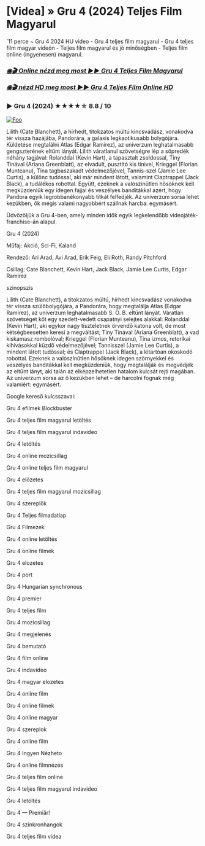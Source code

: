 <h1 tabindex="-1" class="heading-element" dir="auto">[Videa] » Gru 4 (2024) Teljes Film Magyarul</h1>

`11 perce ~ Gru 4 2024 HU video - Gru 4 teljes film magyarul - Gru 4 teljes film magyar videón - Teljes film magyarul és jó minőségben - Teljes film online (ingyenesen) magyarul.

<b><i><h3> <a href="http://dmov.fun/hu/movie/519182/despicable-me-4-githuu" rel="nofollow">◉🎬 Online nézd meg most ►► Gru 4 Teljes Film Magyarul</a></b></i></h>

<b><i><h> <a href="http://dmov.fun/hu/movie/519182/despicable-me-4-githuu" rel="nofollow">◉🎬 nézd HD meg most ►► Gru 4 Teljes Film Online HD</a></b></i></h3>

### ▶️ Gru 4 (2024) ★★★★☆ 8.8 / 10

<a href="http://dmov.fun/hu/movie/519182/despicable-me-4-githuu" rel="nofollow"><img src="https://camo.githubusercontent.com/917e6ed5c302499242165dcc02bdbce85c075fd21b35918eb9c0b771855261b8/68747470733a2f2f7374617469632e7769787374617469632e636f6d2f6d656469612f6232343966395f61646163386637306662336634356238383639313639366337376465313866337e6d76322e676966" alt="Foo" style="max-width: 100%;"></a>

Lilith (Cate Blanchett), a hírhedt, titokzatos múltú kincsvadász, vonakodva tér vissza hazájába, Pandorára, a galaxis legkaotikusabb bolygójára. Küldetése megtalálni Atlas (Edgar Ramírez), az univerzum leghatalmasabb gengszterének eltűnt lányát. Lilith váratlanul szövetségre lép a söpredék néhány tagjával: Rolanddal (Kevin Hart), a tapasztalt zsoldossal, Tiny Tinával (Ariana Greenblatt), az elvadult, pusztító kis tinivel, Krieggel (Florian Munteanu), Tina tagbaszakadt védelmezőjével, Tannis-szel (Jamie Lee Curtis), a különc tudóssal, aki már mindent látott, valamint Claptrappel (Jack Black), a tudálékos robottal. Együtt, ezeknek a valószínűtlen hősöknek kell megküzdeniük egy idegen fajjal és veszélyes banditákkal azért, hogy Pandora egyik legrobbanékonyabb titkát felfedjék. Az univerzum sorsa lehet kezükben, ők mégis valami nagyobbért szállnak harcba: egymásért.

Üdvözöljük a Gru 4-ben, amely minden idők egyik legkelendőbb videojáték-franchise-án alapul.

Gru 4 (2024)

Műfaj: Akció, Sci-Fi, Kaland

Rendező: Ari Arad, Avi Arad, Erik Feig, Eli Roth, Randy Pitchford

Csillag: Cate Blanchett, Kevin Hart, Jack Black, Jamie Lee Curtis, Edgar Ramírez

szinopszis

Lilith (Cate Blanchett), a titokzatos múltú, hírhedt kincsvadász vonakodva tér vissza szülőbolygójára, a Pandorára, hogy megtalálja Atlas (Edgar Ramírez), az univerzum leghatalmasabb S. O. B. eltűnt lányát. Váratlan szövetséget köt egy szedett-vedett csapatnyi selejtes alakkal: Rolanddal (Kevin Hart), aki egykor nagy tiszteletnek örvendő katona volt, de most kétségbeesetten keresi a megváltást; Tiny Tinával (Ariana Greenblatt), a vad kiskamasz rombolóval; Krieggel (Florian Munteanu), Tina izmos, retorikai kihívásokkal küzdő védelmezőjével; Tannisszel (Jamie Lee Curtis), a mindent látott tudóssal; és Claptrappel (Jack Black), a kitartóan okoskodó robottal. Ezeknek a valószínűtlen hősöknek idegen szörnyekkel és veszélyes banditákkal kell megküzdeniük, hogy megtalálják és megvédjék az eltűnt lányt, aki talán az elképzelhetetlen hatalom kulcsát rejti magában. Az univerzum sorsa az ő kezükben lehet – de harcolni fognak még valamiért: egymásért.

Google kereső kulcsszavai:

Gru 4 efilmek Blockbuster

Gru 4 teljes film magyarul letöltés

Gru 4 teljes film magyarul indavideo

Gru 4 letöltés

Gru 4 online mozicsillag

Gru 4 online teljes film magyarul

Gru 4 előzetes

Gru 4 teljes film magyarul mozicsillag

Gru 4 szereplők

Gru 4 Teljes filmadatlap

Gru 4 Filmezek

Gru 4 online letöltés

Gru 4 online filmek

Gru 4 elozetes

Gru 4 port

Gru 4 Hungarian synchronous

Gru 4 premier

Gru 4 teljes film

Gru 4 mozicsillag

Gru 4 megjelenés

Gru 4 bemutató

Gru 4 film online

Gru 4 indavideo

Gru 4 magyar elozetes

Gru 4 online film

Gru 4 online filmek

Gru 4 online magyar

Gru 4 szereplok

Gru 4 online film

Gru 4 Ingyen Nézheto

Gru 4 online filmnézés

Gru 4 teljes film online

Gru 4 teljes film magyarul indavideo

Gru 4 letöltés

Gru 4 — Premiär!

Gru 4 szinkronhangok

Gru 4 teljes film videa
